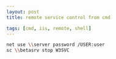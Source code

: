 ```yaml
---
layout: post
title: remote service control from cmd

tags: [cmd, iis, remote, shell]
---
```


```sh
net use \\server password /USER:user
sc \\betasrv stop W3SVC
```
